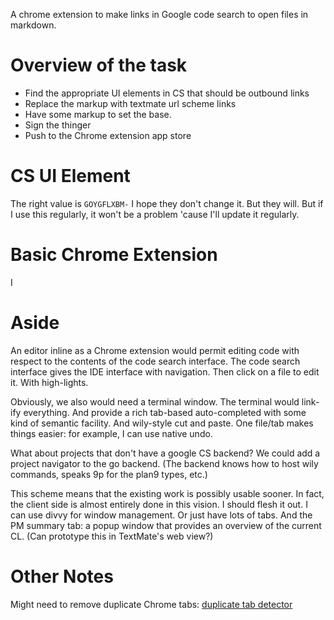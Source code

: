 A chrome extension to make links in Google code search to open files in markdown.

Overview of the task
===

*  Find the appropriate UI elements in CS that should be outbound links
*  Replace the markup with textmate url scheme links  
*  Have some markup to set the base.
*  Sign the thinger 
*  Push to the Chrome extension app store

CS UI Element
===
The right value is `GOYGFLXBM-` I hope they don't change it. But they will. But
if I use this regularly, it won't be a problem 'cause I'll update it regularly.

Basic Chrome Extension
===
I 







Aside
===
An editor inline as a Chrome extension would permit editing code with respect to the 
contents of the code search interface. The code search interface gives the IDE 
interface with navigation. Then click on a file to edit it. With high-lights.

Obviously, we also would need a terminal window. The terminal would link-ify everything.
And provide a rich tab-based auto-completed with some kind of semantic facility.
And wily-style cut and paste.  One file/tab makes things easier: for example, I can
use native undo.

What about projects that don't have a google CS backend?  We could add a project navigator
to the go backend. (The backend knows how to host wily commands, speaks 9p for the plan9
types, etc.)

This scheme means that the existing work is possibly usable sooner. In fact, the client
side is almost entirely done in this vision. I should flesh it out. I can use divvy for
window management. Or just have lots of tabs. And the PM summary tab: a popup window that
provides an overview of the current CL. (Can prototype this in TextMate's web view?)

Other Notes
===
Might need to remove duplicate Chrome tabs: [duplicate tab
detector](https://github.com/mbhutton/chrome-duplicate-tab-detector)




